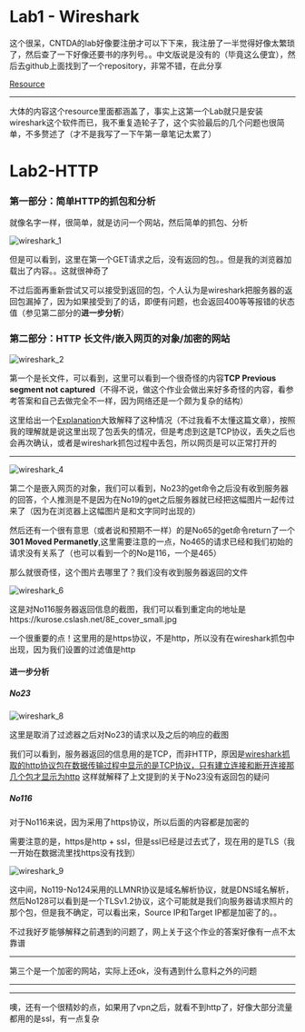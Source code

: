 # Lab1 - Wireshark

<!--more-->

这个很呆，CNTDA的lab好像要注册才可以下下来，我注册了一半觉得好像太繁琐了，然后查了一下好像还要书的序列号。。中文版说是没有的（毕竟这么便宜），然后去github上面找到了一个repository，非常不错，在此分享

[Resource](https://github.com/vacanthu/Computer-Networking-A-Top-Down-Approach-NOTES)

---

大体的内容这个resource里面都涵盖了，事实上这第一个Lab就只是安装wireshark这个软件而已，我不重复造轮子了，这个实验最后的几个问题也很简单，不多赘述了（才不是我写了一下午第一章笔记太累了）

# Lab2-HTTP

### 第一部分：简单HTTP的抓包和分析

就像名字一样，很简单，就是访问一个网站，然后简单的抓包、分析

![wireshark_1](https://github.com/wnhheu/Photos/blob/main/wireshark_1.png)

但是可以看到，这里在第一个GET请求之后，没有返回的包。。但是我的浏览器加载出了内容。。这就很神奇了

不过后面再重新尝试又可以接受到返回的包，个人认为是wireshark把服务器的返回包漏掉了，因为如果接受到了的话，即便有问题，也会返回400等等报错的状态值（参见第二部分的**进一步分析**）

### 第二部分：HTTP 长文件/嵌入网页的对象/加密的网站

![wireshark_2](https://github.com/wnhheu/Photos/blob/main/wireshark_2.png)

第一个是长文件，可以看到，这里可以看到一个很奇怪的内容**TCP Previous segment not captured**（不得不说，做这个作业会做出来好多奇怪的内容，看参考答案和自己去做完全不一样，因为网络还是一个颇为复杂的结构）

这里给出一个[Explanation](https://blog.csdn.net/weixin_34319374/article/details/91961180)大致解释了这种情况（不过我看不太懂这篇文章），按照我的理解就是说这里出现了包丢失的情况，但是考虑到这是TCP协议，丢失之后也会再次确认，或者是wireshark抓包过程中丢包，所以网页是可以正常打开的

---

![wireshark_4](https://github.com/wnhheu/Photos/blob/main/wireshark_4.png)

第二个是嵌入网页的对象，我们可以看到，No23的get命令之后没有收到服务器的回答，个人推测是不是因为在No19的get之后服务器就已经把这幅图片一起传过来了（因为在浏览器上这幅图片是和文字同时出现的）

然后还有一个很有意思（或者说和预期不一样）的是No65的get命令return了一个**301 Moved Permanetly**,这里需要注意的一点，No465的请求已经和我们初始的请求没有关系了（也可以看到一个的No是116，一个是465）

那么就很奇怪，这个图片去哪里了？我们没有收到服务器返回的文件

![wireshark_6](https://github.com/wnhheu/Photos/blob/main/wireshark_6.png)

这是对No116服务器返回信息的截图，我们可以看到重定向的地址是https://kurose.cslash.net/8E_cover_small.jpg

一个很重要的点！这里用的是https协议，不是http，所以没有在wireshark抓包中出现，因为我们设置的过滤值是http

#### 进一步分析

##### No23

![wireshark_8](https://github.com/wnhheu/Photos/blob/main/wireshark_8.png)

这里是取消了过滤器之后对No23的请求以及之后的响应的截图

我们可以看到，服务器返回的信息用的是TCP，而非HTTP，原因是[wireshark抓取的http协议包在数据传输过程中显示的是TCP协议，只有建立连接和断开连接那几个包才显示为http](https://zhidao.baidu.com/question/549190588.html) 这样就解释了上文提到的关于No23没有返回包的疑问

##### No116

对于No116来说，因为采用了https协议，所以后面的内容都是加密的

需要注意的是，https是http + ssl，但是ssl已经是过去式了，现在用的是TLS（我一开始在数据流里找https没有找到）

![wireshark_9](https://github.com/wnhheu/Photos/blob/main/wireshark_9.png)

这中间，No119-No124采用的LLMNR协议是域名解析协议，就是DNS域名解析，然后No128可以看到是一个TLSv1.2协议，这个可能就是我们向服务器请求照片的那个包，但是我不确定，可以看出来，Source IP和Target IP都是加密了的。。

不过我好歹能够解释之前遇到的问题了，网上关于这个作业的答案好像有一点不太靠谱

---

第三个是一个加密的网站，实际上还ok，没有遇到什么意料之外的问题

---

---

噢，还有一个很精妙的点，如果用了vpn之后，就看不到http了，好像大部分流量都用的是ssl，有一点复杂

